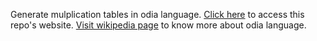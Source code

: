 Generate mulplication tables in odia language. <a href="https://parida-git.github.com">Click here</a> to access this repo's website. <a href="https://en.m.wikipedia.org/wiki/Odia_language">Visit wikipedia page</a> to know more about odia language. 
